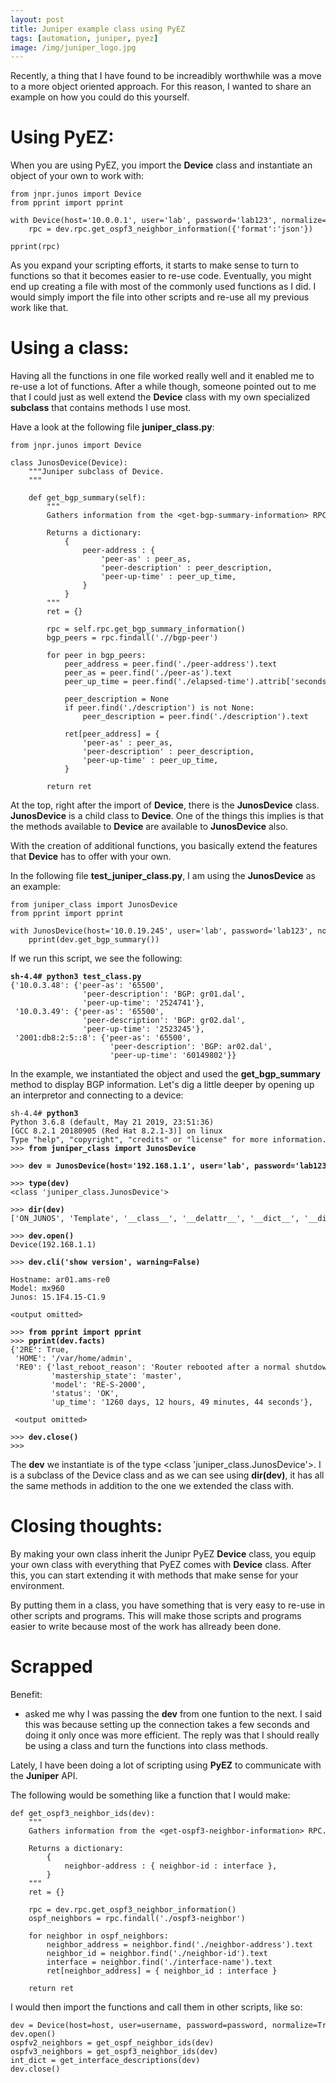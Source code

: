 ```yaml
---
layout: post
title: Juniper example class using PyEZ
tags: [automation, juniper, pyez]
image: /img/juniper_logo.jpg
---
```


Recently, a thing that I have found to be increadibly worthwhile was a move to a more object oriented approach. For this reason, I wanted to share an example on how you could do this yourself.

Using PyEZ:
===========

When you are using PyEZ, you import the <b>Device</b> class and instantiate an object of your own to work with:


<pre style="font-size:12px">
from jnpr.junos import Device
from pprint import pprint

with Device(host='10.0.0.1', user='lab', password='lab123', normalize=True) as dev:                                          
    rpc = dev.rpc.get_ospf3_neighbor_information({'format':'json'})
    
pprint(rpc)    
</pre>

As you expand your scripting efforts, it starts to make sense to turn to functions so that it becomes easier to re-use code. Eventually, you might end up creating a file with most of the commonly used functions as I did. I would simply import the file into other scripts and re-use all my previous work like that. 


Using a class:
==============

Having all the functions in one file worked really well and it enabled me to re-use a lot of functions. After a while though, someone pointed out to me that I could just as well extend the <b>Device</b> class with my own specialized <b>subclass</b> that contains methods I use most.

Have a look at the following file <b>juniper_class.py</b>:

<pre style="font-size:12px">
from jnpr.junos import Device

class JunosDevice(Device):
    """Juniper subclass of Device.    
    """

    def get_bgp_summary(self):
        """        
        Gathers information from the &lt;get-bgp-summary-information> RPC.
        
        Returns a dictionary:
            { 
                peer-address : {
                    'peer-as' : peer_as,
                    'peer-description' : peer_description,
                    'peer-up-time' : peer_up_time,
                }
            }        
        """
        ret = {}
       
        rpc = self.rpc.get_bgp_summary_information()
        bgp_peers = rpc.findall('.//bgp-peer')
        
        for peer in bgp_peers:
            peer_address = peer.find('./peer-address').text
            peer_as = peer.find('./peer-as').text            
            peer_up_time = peer.find('./elapsed-time').attrib['seconds']
            
            peer_description = None
            if peer.find('./description') is not None:
                peer_description = peer.find('./description').text
            
            ret[peer_address] = {                 
                'peer-as' : peer_as,
                'peer-description' : peer_description,
                'peer-up-time' : peer_up_time,
            }

        return ret     
</pre>

At the top, right after the import of <b>Device</b>, there is the <b>JunosDevice</b> class. <b>JunosDevice</b> is a child class to <b>Device</b>. One of the things this implies is that the methods available to <b>Device</b> are available to <b>JunosDevice</b> also.

With the creation of additional functions, you basically extend the features that <b>Device</b> has to offer with your own.

In the following file <b>test_juniper_class.py</b>, I am using the <b>JunosDevice</b> as an example:

<pre style="font-size:12px">
from juniper_class import JunosDevice
from pprint import pprint
    
with JunosDevice(host='10.0.19.245', user='lab', password='lab123', normalize=True) as dev: 
    pprint(dev.get_bgp_summary())
</pre>

If we run this script, we see the following:

<pre style="font-size:12px">
<b>sh-4.4# python3 test_class.py</b>
{'10.0.3.48': {'peer-as': '65500',
                'peer-description': 'BGP: gr01.dal',
                'peer-up-time': '2524741'},
 '10.0.3.49': {'peer-as': '65500',
                'peer-description': 'BGP: gr02.dal',
                'peer-up-time': '2523245'},
 '2001:db8:2:5::8': {'peer-as': '65500',
                      'peer-description': 'BGP: ar02.dal',
                      'peer-up-time': '60149802'}}
</pre>


In the example, we instantiated the object and used the <b>get_bgp_summary</b> method to display BGP information. Let's dig a little deeper by opening up an interpretor and connecting to a device:

<pre style="font-size:12px">
sh-4.4# <b>python3</b>          
Python 3.6.8 (default, May 21 2019, 23:51:36) 
[GCC 8.2.1 20180905 (Red Hat 8.2.1-3)] on linux
Type "help", "copyright", "credits" or "license" for more information.
>>> <b>from juniper_class import JunosDevice</b>

>>> <b>dev = JunosDevice(host='192.168.1.1', user='lab', password='lab123', normalize=True)</b>

>>> <b>type(dev)</b>
&lt;class 'juniper_class.JunosDevice'>

>>> <b>dir(dev)</b>
['ON_JUNOS', 'Template', '__class__', '__delattr__', '__dict__', '__dir__', '__doc__', '__enter__', '__eq__', '__exit__', '__format__', '__ge__', '__getattribute__', '__gt__', '__hash__', '__init__', '__init_subclass__', '__le__', '__lt__', '__module__', '__ne__', '__new__', '__reduce__', '__reduce_ex__', '__repr__', '__setattr__', '__sizeof__', '__str__', '__subclasshook__', '__weakref__', '_auth_password', '_auth_user', '_auto_probe', '_conf_auth_user', '_conf_ssh_private_key_file', '_conn', '_connected', '_fact_style', '_gather_facts', '_hostname', '_j2ldr', '_manages', '_nc_transform', '_norm_transform', '_normalize', '_ofacts', '_port', '_rpc_reply', '_sock_fd', '_ssh_config', '_ssh_private_key_file', '_sshconf_lkup', '_sshconf_path', 'auto_probe', 'bind', 'cli', 'cli_to_rpc_string', 'close', 'connected', 'display_xml_rpc', 'execute', 'facts', 'facts_refresh', '<font color='red'>get_bgp_summary</font>', 'hostname', 'logfile', 'manages', 'master', 'ofacts', 'open', 'password', 'port', 'probe', 're_name', 'rpc', 'timeout', 'transform', 'uptime', 'user']

>>> <b>dev.open()</b>
Device(192.168.1.1)

>>> <b>dev.cli('show version', warning=False)</b>

Hostname: ar01.ams-re0
Model: mx960
Junos: 15.1F4.15-C1.9

&lt;output omitted>

>>> <b>from pprint import pprint</b>
>>> <b>pprint(dev.facts)</b>
{'2RE': True,
 'HOME': '/var/home/admin',
 'RE0': {'last_reboot_reason': 'Router rebooted after a normal shutdown.',
         'mastership_state': 'master',
         'model': 'RE-S-2000',
         'status': 'OK',
         'up_time': '1260 days, 12 hours, 49 minutes, 44 seconds'},

 &lt;output omitted>

>>> <b>dev.close()</b>
>>>
</pre> 

The <b>dev</b> we instantiate is of the type &lt;class 'juniper_class.JunosDevice'>. I is a subclass of the Device class and as we can see using <b>dir(dev)</b>, it has all the same methods in addition to the one we extended the class with.

Closing thoughts:
=================

By making your own class inherit the Junipr PyEZ <b>Device</b> class, you equip your own class with everything that PyEZ comes with <b>Device</b> class. After this, you can start extending it with methods that make sense for your environment. 

By putting them in a class, you have something that is very easy to re-use in other scripts and programs. This will make those scripts and programs easier to write because most of the work has allready been done.



Scrapped
=====


Benefit:
- asked me why I was passing the <b>dev</b> from one funtion to the next. I said this was because setting up the connection takes a few seconds and doing it only once was more efficient. The reply was that I should really be using a class and turn the functions into class methods.

Lately, I have been doing a lot of scripting using <b>PyEZ</b> to communicate with the <b>Juniper</b> API. 




The following would be something like a function that I would make:


<pre style="font-size:12px">
def get_ospf3_neighbor_ids(dev):
    """
    Gathers information from the &lt;get-ospf3-neighbor-information> RPC.
    
    Returns a dictionary:
        { 
            neighbor-address : { neighbor-id : interface },
        }
    """
    ret = {}
    
    rpc = dev.rpc.get_ospf3_neighbor_information()
    ospf_neighbors = rpc.findall('./ospf3-neighbor')
    
    for neighbor in ospf_neighbors:
        neighbor_address = neighbor.find('./neighbor-address').text
        neighbor_id = neighbor.find('./neighbor-id').text
        interface = neighbor.find('./interface-name').text
        ret[neighbor_address] = { neighbor_id : interface }
    
    return ret
</pre>

I would then import the functions and call them in other scripts, like so:

<pre style="font-size:12px">
dev = Device(host=host, user=username, password=password, normalize=True)
dev.open()    
ospfv2_neighbors = get_ospf_neighbor_ids(dev)
ospfv3_neighbors = get_ospf3_neighbor_ids(dev)
int_dict = get_interface_descriptions(dev)    
dev.close()
</pre>
